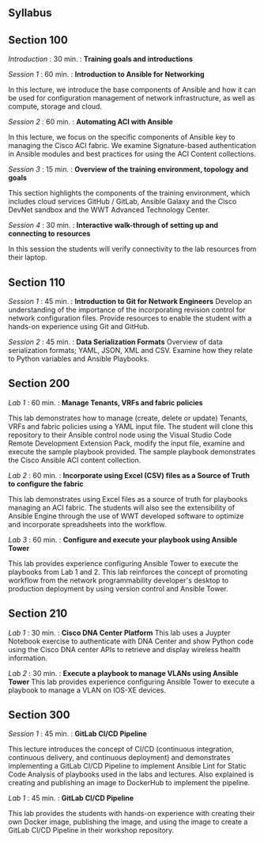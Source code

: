 Syllabus
--------


## Section 100

*Introduction* : 30 min. : **Training goals and introductions**

*Session 1* : 60 min. : **Introduction to Ansible for Networking**

In this lecture, we introduce the base components of Ansible and how it can be used for configuration management of network infrastructure, as well as compute, storage and cloud.

*Session 2* : 60 min. : **Automating ACI with Ansible**

In this lecture, we focus on the specific components of Ansible key to managing the Cisco ACI fabric. We examine Signature-based authentication in Ansible modules and best practices for using the ACI Content collections. 

*Session 3* : 15 min. : **Overview of the training environment, topology and goals**

This section highlights the components of the training environment, which includes cloud services GitHub / GitLab, Ansible Galaxy and the Cisco DevNet sandbox and the WWT Advanced Technology Center.

*Session 4* : 30 min. : **Interactive walk-through of setting up and connecting to resources**

In this session the students will verify connectivity to the lab resources from their laptop.

## Section 110

*Session 1* : 45 min. : **Introduction to Git for Network Engineers**
Develop an understanding of the importance of the incorporating revision control for network configuration files. Provide resources to enable the student with a hands-on experience using Git and GitHub.

*Session 2* : 45 min. : **Data Serialization Formats**
Overview of data serialization formats; YAML, JSON, XML and CSV. Examine how they relate to Python variables and Ansible Playbooks.
<!---    https://www.ciscolive.com/c/dam/r/ciscolive/apjc/docs/2018/pdf/DEVNET-3611.pdf -->

## Section 200

*Lab 1* : 60 min. : **Manage Tenants, VRFs and fabric policies**

This lab demonstrates how to manage (create, delete or update) Tenants, VRFs and fabric policies using a YAML input file. The student will clone this repository to their Ansible control node using the Visual Studio Code Remote Development Extension Pack, modify the input file, examine and execute the sample playbook provided. The sample playbook demonstrates the Cisco Ansible ACI content collection.

*Lab 2* : 60 min. : **Incorporate using Excel (CSV) files as a Source of Truth to configure the fabric**

This lab demonstrates using Excel files as a source of truth for playbooks managing an ACI fabric. The students will also see the extensibility of Ansible Engine through the use of WWT developed software to optimize and incorporate spreadsheets into the workflow.

*Lab 3* : 60 min. : **Configure and execute your playbook using Ansible Tower**

This lab provides experience configuring Ansible Tower to execute the playbooks from Lab 1 and 2. This lab reinforces the concept of promoting workflow from the network programmability developer's desktop to production deployment by using version control and Ansible Tower.

## Section 210
*Lab 1* : 30 min. : **Cisco DNA Center Platform**
This lab uses a Juypter Notebook exercise to authenticate with DNA Center and show Python code using the Cisco DNA center APIs to retrieve and display wireless health information.

*Lab 2* : 30 min. : **Execute a playbook to manage VLANs using Ansible Tower**
This lab provides experience configuring Ansible Tower to execute a playbook to manage a VLAN on  IOS-XE devices.

## Section 300

*Session 1* : 45 min. : **GitLab CI/CD Pipeline** 

This lecture introduces the concept of CI/CD (continuous integration, continuous delivery, and continuous deployment) and demonstrates implementing a GitLab CI/CD Pipeline to implement Ansible Lint for Static Code Analysis of playbooks used in the labs and lectures. Also explained is creating and publishing an image to DockerHub to implement the pipeline.

*Lab 1*  : 45 min. : **GitLab CI/CD Pipeline**

This lab provides the students with hands-on experience with creating their own Docker image, publishing the image, and using the image to create a GitLab CI/CD Pipeline in their workshop repository.
